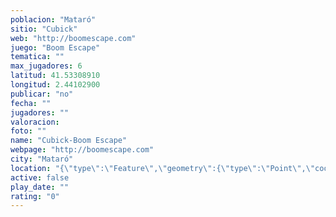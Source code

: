 ```yaml
---
poblacion: "Mataró"
sitio: "Cubick"
web: "http://boomescape.com"
juego: "Boom Escape"
tematica: ""
max_jugadores: 6
latitud: 41.53308910
longitud: 2.44102900
publicar: "no"
fecha: ""
jugadores: ""
valoracion: 
foto: ""
name: "Cubick-Boom Escape"
webpage: "http://boomescape.com"
city: "Mataró"
location: "{\"type\":\"Feature\",\"geometry\":{\"type\":\"Point\",\"coordinates\":[2.441029,41.5330891]}}"
active: false
play_date: ""
rating: "0"
---
```

